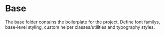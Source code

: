 # Base

The base folder contains the boilerplate for the project. Define font familys, base-level styling, custom helper classes/utilities and typography styles.
